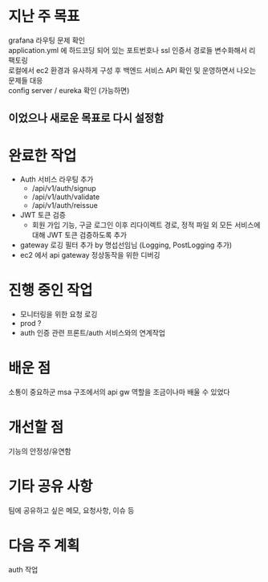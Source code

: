 # 지난 주 목표 
grafana 라우팅 문제 확인    
application.yml 에 하드코딩 되어 있는 포트번호나 ssl 인증서 경로들 변수화해서 리팩토링    
로컬에서 ec2 환경과 유사하게 구성 후 백엔드 서비스 API 확인 및 운영하면서 나오는 문제들 대응      
config server / eureka 확인 (가능하면)      

이었으나 새로운 목표로 다시 설정함 
--------


# 완료한 작업
- Auth 서비스 라우팅 추가
  - /api/v1/auth/signup
  - /api/v1/auth/validate
  - /api/v1/auth/reissue
- JWT 토큰 검증
  - 회원 가입 기능, 구글 로그인 이후 리다이렉트 경로, 정적 파일 외 모든 서비스에 대해 JWT 토큰 검증하도록 추가
- gateway 로깅 필터 추가 by 명섭선임님 (Logging, PostLogging 추가)
- ec2 에서 api gateway 정상동작을 위한 디버깅 

 
# 진행 중인 작업
- 모니터링을 위한 요청 로깅
- prod ?
- auth 인증 관련 프론트/auth 서비스와의 연계작업 
 
 
# 배운 점
소통이 중요하군 
msa 구조에서의 api gw 역할을 조금이나마 배울 수 있었다 

 
# 개선할 점
기능의 안정성/유연함 

 
# 기타 공유 사항
팀에 공유하고 싶은 메모, 요청사항, 이슈 등


 
# 다음 주 계획
auth 작업 

